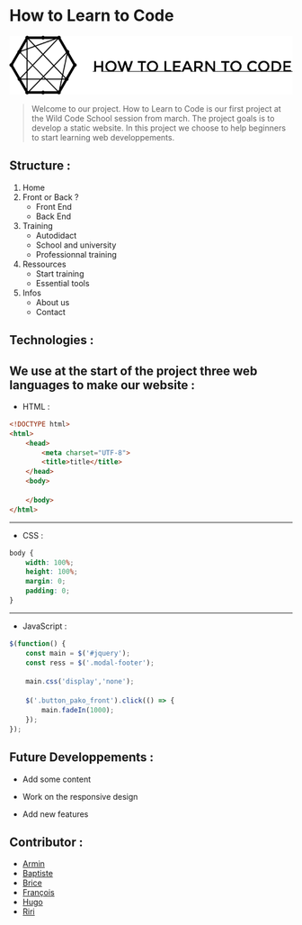 # How to Learn to Code
![alt text](https://github.com/K0Si-003/lyon-0320-how-to-learn-to-code/blob/master/img/logo.png "Logo How to Learn to Code")

> Welcome to our project. How to Learn to Code is our first project at the Wild Code School session from march. The project goals is to develop a static website. In this project we choose to help beginners to start learning web developpements.
## Structure :
1. Home
2. Front or Back ?
   * Front End
   * Back End
3. Training
   * Autodidact
   * School and university 
   * Professionnal training
4. Ressources
   * Start training
   * Essential tools
5. Infos
   * About us
   * Contact
## Technologies :
We use at the start of the project three web languages to make our website :
---
* HTML :
```html
<!DOCTYPE html>
<html>
    <head>
        <meta charset="UTF-8">
        <title>title</title>
    </head>
    <body>
  
    </body>
</html>
```
---
* CSS :
```css
body {
    width: 100%;
    height: 100%;
    margin: 0;
    padding: 0;
}
```
---
* JavaScript :
```javascript
$(function() {
	const main = $('#jquery');
	const ress = $('.modal-footer');

    main.css('display','none');

	$('.button_pako_front').click(() => {
		main.fadeIn(1000);
	});
});
```
## Future Developpements :
* Add some content

* Work on the responsive design

* Add new features
## Contributor :
* [Armin](https://github.com/wdwcs)
* [Baptiste](https://github.com/Astarosa)
* [Brice](https://github.com/Pakorek)
* [François](https://github.com/fouhaha)
* [Hugo](https://github.com/K0Si-003)
* [Riri](https://github.com/riri6969)